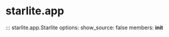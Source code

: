 # starlite.app

::: starlite.app.Starlite
    options:
        show_source: false
        members: __init__

